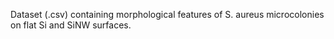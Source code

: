 Dataset (.csv) containing morphological features of S. aureus microcolonies on flat Si and SiNW surfaces.
